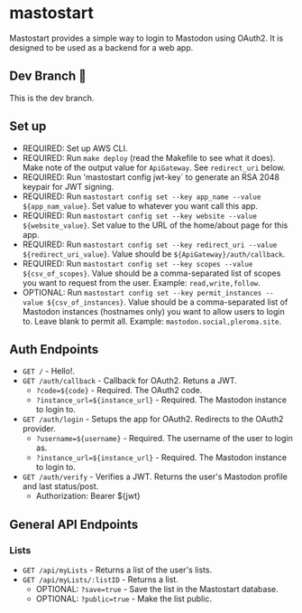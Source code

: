 # mastostart
Mastostart provides a simple way to login to Mastodon using OAuth2. It is designed to be used as a backend for a web app.

## Dev Branch 🎉
This is the dev branch.

## Set up
- REQUIRED: Set up AWS CLI.
- REQUIRED: Run `make deploy` (read the Makefile to see what it does). Make note of the output value for `ApiGateway`. See `redirect_uri` below.
- REQUIRED: Run 'mastostart config jwt-key` to generate an RSA 2048 keypair for JWT signing.
- REQUIRED: Run `mastostart config set --key app_name --value ${app_nam_value}`. Set value to whatever you want call this app.
- REQUIRED: Run `mastostart config set --key website --value ${website_value}`. Set value to the URL of the home/about page for this app.
- REQUIRED: Run `mastostart config set --key redirect_uri --value ${redirect_uri_value}`. Value should be `${ApiGateway}/auth/callback`.
- REQUIRED: Run `mastostart config set --key scopes --value ${csv_of_scopes}`. Value should be a comma-separated list of scopes you want to request from the user. Example: `read,write,follow`.
- OPTIONAL: Run `mastostart config set --key permit_instances --value ${csv_of_instances}`. Value should be a comma-separated list of Mastodon instances (hostnames only) you want to allow users to login to. Leave blank to permit all. Example: `mastodon.social,pleroma.site`.

## Auth Endpoints
- `GET /` - Hello!.
- `GET /auth/callback` - Callback for OAuth2. Retuns a JWT.
  - `?code=${code}` - Required. The OAuth2 code.
  - `?instance_url=${instance_url}` - Required. The Mastodon instance to login to.
- `GET /auth/login` - Setups the app for OAuth2. Redirects to the OAuth2 provider.
  - `?username=${username}` - Required. The username of the user to login as.
  - `?instance_url=${instance_url}` - Required. The Mastodon instance to login to.
- `GET /auth/verify` - Verifies a JWT. Returns the user's Mastodon profile and last status/post.
  - Authorization: Bearer ${jwt}

## General API Endpoints
### Lists
- `GET /api/myLists` - Returns a list of the user's lists.
- `GET /api/myLists/:listID` - Returns a list.
  - OPTIONAL: `?save=true` - Save the list in the Mastostart database.
  - OPTIONAL: `?public=true` - Make the list public.
